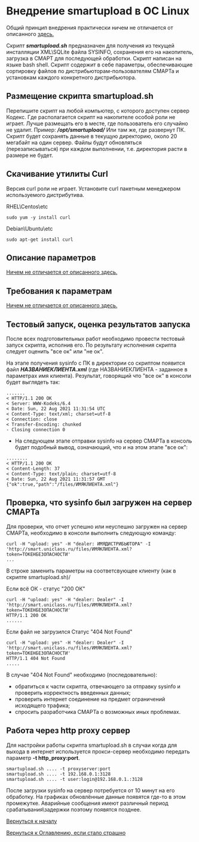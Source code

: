 # Внедрение smartupload в ОС Linux

Общий принцип внедрения практически ничем не отличается от описанного [здесь.](051-smartupload-implementation-windows.md#подготовка-скрипта-smartupload)

Скрипт ***smartupload.sh*** предназначен для получения из текущей инсталляции XML\SQLite файла SYSINFO, 
сохранения его на накопитель, загрузка в СМАРТ для последующей обработки. 
Скрипт написан на языке bash shell. 
Скрипт содержит в себе параметры, обеспечивающие сортировку файлов по дистрибьюторам-пользователям СМАРТа и установкам 
каждого конкретного дистрибьютора.

## Размещение скрипта smartupload.sh

Перепишите скрипт на любой компьютер, с которого доступен сервер Кодекс.
Где располагается скрипт на накопителе особой роли не играет.
Лучше размещать его в месте, где пользователь его случайно не удалит. Пример: ***/opt/smartupload/***
Или там же, где развернут ПК.
Скрипт будет сохранять данные в текущую директорию, около 20 мегабайт на один сервер. 
Файлы будут обновляться (перезаписываться) при каждом выполнении, т.е. директория расти в размере не будет.

## Скачивание утилиты Curl

Версия curl роли не играет. 
Установите curl пакетным менеджером используемого дистрибутива.

RHEL\Centos\etc

```shell
sudo yum -y install curl
```

Debian\Ubuntu\etc

```shell
sudo apt-get install curl
```

## Описание параметров

[Ничем не отличается от описанного здесь.](051-smartupload-implementation-windows.md#подготовка-скрипта-smartupload)

## Требования к параметрам

[Ничем не отличается от описанного здесь.](051-smartupload-implementation-windows.md#подготовка-скрипта-smartupload)

## Тестовый запуск, оценка результатов запуска

После всех подготовительных работ необходимо провести тестовый запуск скрипта, исполнив его.
По результату исполнения скрипта следует оценить "все ок" или "не ок".

На этапе получения sysinfo с ПК в директории со скриптом появится файл ***НАЗВАНИЕКЛИЕНТА.xml*** (где НАЗВАНИЕКЛИЕНТА - заданное в параметрах имя клиента).
Результат, говорящий что "все ок" в консоли будет выглядеть так:

```shell
.......
< HTTP/1.1 200 OK
< Server: WWW-Kodeks/6.4
< Date: Sun, 22 Aug 2021 11:31:54 UTC
< Content-Type: text/xml; charset=utf-8
< Connection: close
< Transfer-Encoding: chunked
- Closing connection 0
```

- На следующем этапе отправки sysinfo на сервер СМАРТа в консоль будет подобный вывод, означающий, что и на этом этапе "все ок":

```shell
........
< HTTP/1.1 200 OK
< Content-Length: 37
< Content-Type: text/plain; charset=utf-8
< Date: Sun, 22 Aug 2021 11:31:57 GMT
{"ok":true,"path":"/files/ИМЯКЛИЕНТА.xml"}
```

## Проверка, что sysinfo был загружен на сервер СМАРТа

Для проверки, что отчет успешно или неуспешно загружен на сервер СМАРТа, необходимо в консоли выполнить следующую команду:

```shell
curl -H "upload: yes" -H "dealer: ИМЯДИСТРИБЬЮТОРА" -I 'http://smart.uniclass.ru/files/ИМЯКЛИЕНТА.xml?token=ТОКЕНБЕЗОПАСНОСТИ'
...
```
В строке заменить параметры на соответсвующее клиенту (как в скрипте smartupload.sh)/

Если всё ОК - статус "200 ОК"

```shell
curl -H "upload: yes" -H "dealer: Dealer" -I 'http://smart.uniclass.ru/files/ИМЯКЛИЕНТА.xml?token=ТОКЕНБЕЗОПАСНОСТИ'
HTTP/1.1 200 OK
......
```

Если файл не загрузился Статус "404 Not Found"

```shell
curl -H "upload: yes" -H "dealer: Dealer" -I 'http://smart.uniclass.ru/files/ИМЯКЛИЕНТА.xml?token=ТОКЕНБЕЗОПАСНОСТИ'
HTTP/1.1 404 Not Found
.....
```

В случае "404 Not Found" необходимо (последовательно):
- обратиться к части скрипта, отвечающего за отправку sysinfo и проверить корректность введенных данных;
- проверить интернет соединение на предмет ограничений исходящего трафика;
- спросить разработчика СМАРТа о возможных иных проблемах.

## Работа через http proxy сервер

Для настройки работы скрипта smartupload.sh в случаи когда для выхода в интернет 
используется прокси-сервер необходимо передать параметр **-t http_proxy:port**.

```shell
smartupload.sh .... -t proxyserver:port
smartupload.sh .... -t 192.168.0.1:3128
smartupload.sh .... -t user:login@192.168.0.1.:3128
```

После загрузки sysinfo на сервер потребуется от 10 минут на его обработку.
На графиках обновлённые данные появятся где-то в этом промежутке.
Аварийные сообщения имеют различный период срабатывания\задержки поэтому появятся позднее.

[Вернуться к началу](050-intro-smartuload-smartstatus.md)

[Вернуться к Оглавлению, если стало страшно](index.md)